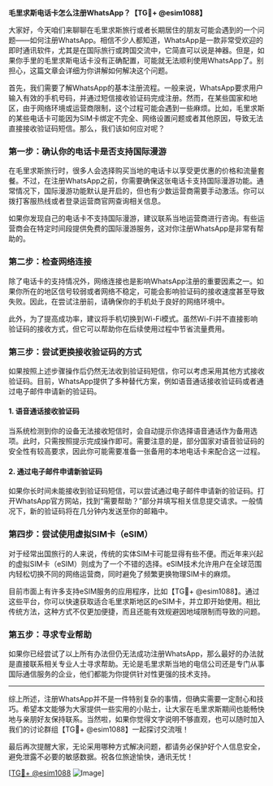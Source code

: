 **毛里求斯电话卡怎么注册WhatsApp？【TG💪+ @esim1088】**

大家好，今天咱们来聊聊在毛里求斯旅行或者长期居住的朋友可能会遇到的一个问题——如何注册WhatsApp。相信不少人都知道，WhatsApp是一款非常受欢迎的即时通讯软件，尤其是在国际旅行或跨国交流中，它简直可以说是神器。但是，如果你手里的毛里求斯电话卡没有正确配置，可能就无法顺利使用WhatsApp了。别担心，这篇文章会详细为你讲解如何解决这个问题。

首先，我们需要了解WhatsApp的基本注册流程。一般来说，WhatsApp要求用户输入有效的手机号码，并通过短信接收验证码完成注册。然而，在某些国家和地区，由于网络环境或运营商限制，这个过程可能会遇到一些麻烦。比如，毛里求斯的某些电话卡可能因为SIM卡绑定不完全、网络设置问题或者其他原因，导致无法直接接收验证码短信。那么，我们该如何应对呢？

### **第一步：确认你的电话卡是否支持国际漫游**
在毛里求斯旅行时，很多人会选择购买当地的电话卡以享受更优惠的价格和流量套餐。不过，在注册WhatsApp之前，你需要确保这张电话卡支持国际漫游功能。通常情况下，国际漫游功能默认是开启的，但也有少数运营商需要手动激活。你可以拨打客服热线或者登录运营商官网查询相关信息。

如果你发现自己的电话卡不支持国际漫游，建议联系当地运营商进行咨询。有些运营商会在特定时间段提供免费的国际漫游服务，这对你注册WhatsApp是非常有帮助的。

### **第二步：检查网络连接**
除了电话卡的支持情况外，网络连接也是影响WhatsApp注册的重要因素之一。如果你所在的地区信号较弱或者网络不稳定，可能会影响验证码的接收速度甚至导致失败。因此，在尝试注册前，请确保你的手机处于良好的网络环境中。

此外，为了提高成功率，建议将手机切换到Wi-Fi模式。虽然Wi-Fi并不直接影响验证码的接收方式，但它可以帮助你在后续使用过程中节省流量费用。

### **第三步：尝试更换接收验证码的方式**
如果按照上述步骤操作后仍然无法收到验证码短信，你可以考虑采用其他方式接收验证码。目前，WhatsApp提供了多种替代方案，例如语音通话接收验证码或者通过电子邮件申请新的验证码。

#### **1. 语音通话接收验证码**
当系统检测到你的设备无法接收短信时，会自动提示你选择语音通话作为备用选项。此时，只需按照提示完成操作即可。需要注意的是，部分国家对语音验证码的安全性有较高要求，因此你可能需要准备一张备用的本地电话卡来配合这一过程。

#### **2. 通过电子邮件申请新验证码**
如果你长时间未能接收到验证码短信，可以尝试通过电子邮件申请新的验证码。打开WhatsApp官方网站，找到“需要帮助？”部分并填写相关信息提交请求。一般情况下，新的验证码将在几分钟内发送至你的邮箱中。

### **第四步：尝试使用虚拟SIM卡（eSIM）**
对于经常出国旅行的人来说，传统的实体SIM卡可能显得有些不便。而近年来兴起的虚拟SIM卡（eSIM）则成为了一个不错的选择。eSIM技术允许用户在全球范围内轻松切换不同的网络运营商，同时避免了频繁更换物理SIM卡的麻烦。

目前市面上有许多支持eSIM服务的应用程序，比如【TG💪+ @esim1088】。通过这些平台，你可以快速获取适合毛里求斯地区的eSIM卡，并立即开始使用。相比传统方法，这种方式不仅更加便捷，而且还能有效规避因地域限制而导致的问题。

### **第五步：寻求专业帮助**
如果你已经尝试了以上所有办法但仍无法成功注册WhatsApp，那么最好的办法就是直接联系相关专业人士寻求帮助。无论是毛里求斯当地的电信公司还是专门从事国际通信服务的企业，他们都能为你提供针对性更强的技术支持。

---

综上所述，注册WhatsApp并不是一件特别复杂的事情，但确实需要一定耐心和技巧。希望本文能够为大家提供一些实用的小贴士，让大家在毛里求斯期间也能畅快地与亲朋好友保持联系。当然啦，如果你觉得文字说明不够直观，也可以随时加入我们的讨论群组【TG💪+ @esim1088】一起探讨交流哦！

最后再次提醒大家，无论采用哪种方式解决问题，都请务必保护好个人信息安全，避免泄露不必要的敏感数据。祝各位旅途愉快，通讯无忧！

[[TG💪+ @esim1088](https://t.me/s/esim1088) ![Image](https://i.postimg.cc/4NQfJmqS/Snipaste-2025-05-13-00-14-12.png)]